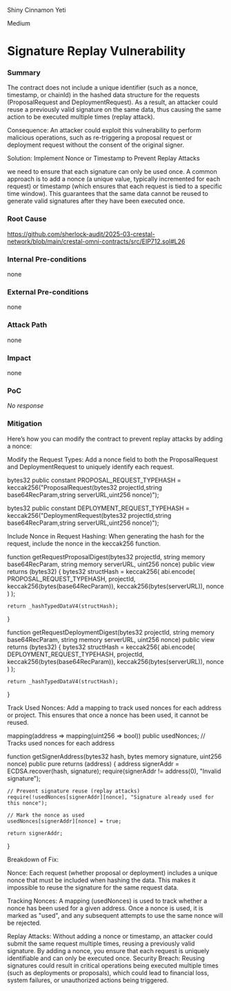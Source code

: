 Shiny Cinnamon Yeti

Medium

# Signature Replay Vulnerability

### Summary

 The contract does not include a unique identifier (such as a nonce, timestamp, or chainId)  in the hashed data structure for the requests (ProposalRequest and DeploymentRequest).  As a result, an attacker could reuse a previously valid signature on the same data, thus causing the same action to be executed multiple times (replay attack).

Consequence: An attacker could exploit this vulnerability to perform malicious operations, such as re-triggering a proposal request or deployment request without the consent of the original signer.

Solution: Implement Nonce or Timestamp to Prevent Replay Attacks

we need to ensure that each signature can only be used once. A common approach is to add a nonce (a unique value, typically incremented for each request) or timestamp (which ensures that each request is tied to a specific time window). This guarantees that the same data cannot be reused to generate valid signatures after they have been executed once.



### Root Cause

https://github.com/sherlock-audit/2025-03-crestal-network/blob/main/crestal-omni-contracts/src/EIP712.sol#L26

### Internal Pre-conditions

none

### External Pre-conditions

none

### Attack Path

none

### Impact

none

### PoC

_No response_

### Mitigation

Here’s how you can modify the contract to prevent replay attacks by adding a nonce:

Modify the Request Types: Add a nonce field to both the ProposalRequest and DeploymentRequest to uniquely identify each request.


bytes32 public constant PROPOSAL_REQUEST_TYPEHASH =
    keccak256("ProposalRequest(bytes32 projectId,string base64RecParam,string serverURL,uint256 nonce)");

bytes32 public constant DEPLOYMENT_REQUEST_TYPEHASH =
    keccak256("DeploymentRequest(bytes32 projectId,string base64RecParam,string serverURL,uint256 nonce)");

Include Nonce in Request Hashing: When generating the hash for the request, include the nonce in the keccak256 function.


function getRequestProposalDigest(bytes32 projectId, string memory base64RecParam, string memory serverURL, uint256 nonce)
    public
    view
    returns (bytes32)
{
    bytes32 structHash = keccak256(
        abi.encode(
            PROPOSAL_REQUEST_TYPEHASH, projectId, keccak256(bytes(base64RecParam)), keccak256(bytes(serverURL)), nonce
        )
    );

    return _hashTypedDataV4(structHash);
}


function getRequestDeploymentDigest(bytes32 projectId, string memory base64RecParam, string memory serverURL, uint256 nonce)
    public
    view
    returns (bytes32)
{
    bytes32 structHash = keccak256(
        abi.encode(
            DEPLOYMENT_REQUEST_TYPEHASH, projectId, keccak256(bytes(base64RecParam)), keccak256(bytes(serverURL)), nonce
        )
    );

    return _hashTypedDataV4(structHash);
}

Track Used Nonces: Add a mapping to track used nonces for each address or project. This ensures that once a nonce has been used, it cannot be reused.


mapping(address => mapping(uint256 => bool)) public usedNonces;  // Tracks used nonces for each address

function getSignerAddress(bytes32 hash, bytes memory signature, uint256 nonce) public pure returns (address) {
    address signerAddr = ECDSA.recover(hash, signature);
    require(signerAddr != address(0), "Invalid signature");
    
    // Prevent signature reuse (replay attacks)
    require(!usedNonces[signerAddr][nonce], "Signature already used for this nonce");
    
    // Mark the nonce as used
    usedNonces[signerAddr][nonce] = true;
    
    return signerAddr;
}


Breakdown of Fix:


Nonce: Each request (whether proposal or deployment) includes a unique nonce that must be included when hashing the data. This makes it impossible to reuse the signature for the same request data.

Tracking Nonces: A mapping (usedNonces) is used to track whether a
 nonce has been used for a given address. Once a nonce is used, it is marked as "used", and any subsequent attempts to use the same nonce will be rejected.


Replay Attacks: Without adding a nonce or timestamp, an attacker could submit the same request multiple times, reusing a previously valid signature. By adding a nonce, you ensure that each request is uniquely identifiable and can only be executed once.
Security Breach: Reusing signatures could result in critical operations being executed multiple times (such as deployments or proposals), which could lead to financial loss, system failures, or unauthorized actions being triggered.